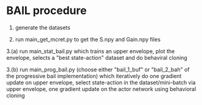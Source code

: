 # BAIL procedure

1. generate the datasets

2. run main_get_mcret.py to get the S.npy and Gain.npy files

3.(a)  run main_stat_bail.py 
       which trains an upper envelope, plot the envelope, selects a "best state-action" dataset and do behaviral cloning

3.(b)  run main_prog_bail.py (choose either "bail_1_buf" or "bail_2_bah" of the progressive bail implementation)
       which iteratively do one gradient update on upper envelope, select state-action in the dataset/mini-batch via upper envelope, 
       one gradient update on the actor network using behavioral cloning
